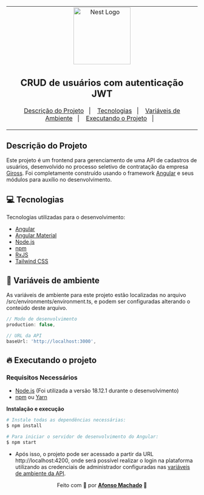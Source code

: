 <table align="center"><tr><td align="center" width="9999">
<a href="https://giross.com.br/" target="blank"><img src="https://giross.com.br/assets/images/logo2.png" width="150" alt="Nest Logo" /></a>

<h2>CRUD de usuários com autenticação JWT</h2>

<p align="center">
  <a href="#descrição-do-projeto">Descrição do Projeto</a>&nbsp;&nbsp;&nbsp;|&nbsp;&nbsp;&nbsp;
  <a href="#computer-tecnologias">Tecnologias</a>&nbsp;&nbsp;&nbsp;|&nbsp;&nbsp;&nbsp;
    <a href="#bookmark-variáveis-de-ambiente">Variáveis de Ambiente</a>&nbsp;&nbsp;&nbsp;|&nbsp;&nbsp;&nbsp;
  <a href="#fire-executando-o-projeto">Executando o Projeto</a>&nbsp;&nbsp;&nbsp;|&nbsp;&nbsp;&nbsp;
</p>

</td></tr>
</table>

## Descrição do Projeto

Este projeto é um frontend para gerenciamento de uma API de cadastros de usuários, desenvolvido no processo seletivo de contratação da empresa [Giross](https://giross.com.br/). Foi completamente construído usando o framework [Angular](https://angular.io/) e seus módulos para auxílio no desenvolvimento.

## :computer: Tecnologias

Tecnologias utilizadas para o desenvolvimento:

- [Angular](https://angular.io)
- [Angular Material](https://material.angular.io/)
- [Node.js](https://nodejs.org/en/)
- [npm](https://www.npmjs.com/)
- [RxJS](https://rxjs.dev/)
- [Tailwind CSS](https://tailwindcss.com/)

## :bookmark: Variáveis de ambiente 

As variáveis de ambiente para este projeto estão localizadas no arquivo /src/environments/environment.ts, e podem ser configuradas alterando o conteúdo deste arquivo.


```javascript
// Modo de desenvolvimento
production: false,

// URL da API
baseUrl: 'http://localhost:3000',
```

## :fire: Executando o projeto

### Requisitos Necessários

- [Node.js](https://nodejs.org/en/) (Foi utilizada a versão 18.12.1 durante o desenvolvimento)
- [npm](https://www.npmjs.com/) ou [Yarn](https://classic.yarnpkg.com/)

**Instalação e execução**

```bash
# Instale todas as dependências necessárias:
$ npm install

# Para iniciar o servidor de desenvolvimento do Angular:
$ npm start
```

- Após isso, o projeto pode ser acessado a partir da URL http://localhost:4200, onde será possível realizar o login na plataforma utilizando as credenciais de administrador configuradas nas [variáveis de ambiente da API](https://github.com/AfonsoMachado/giross-crud-challenge/tree/master/giross-crud-server#bookmark-vari%C3%A1veis-de-ambiente).

<p align="center">Feito com 💜 por <strong><a href="https://www.linkedin.com/in/AfonsoMachado/">Afonso Machado</a> 🥰 </strong> </p>
